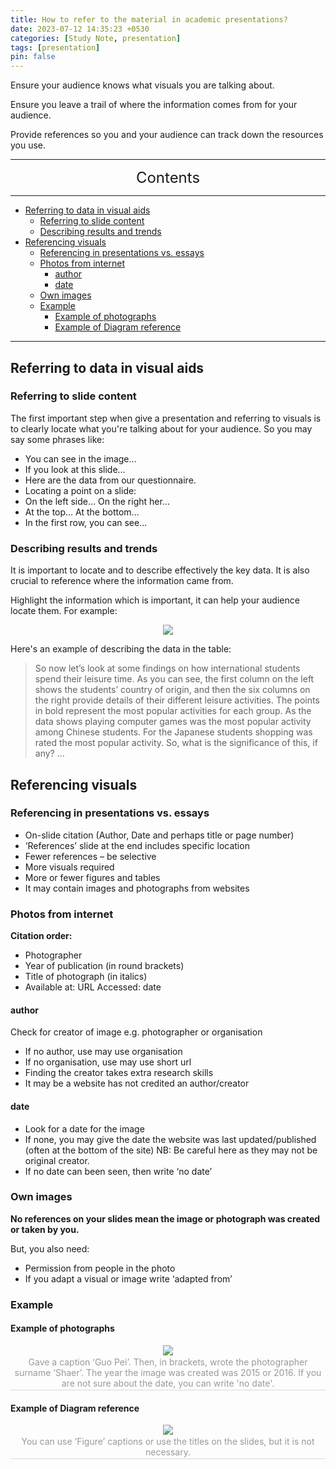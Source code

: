 ```yaml
---
title: How to refer to the material in academic presentations?
date: 2023-07-12 14:35:23 +0530
categories: [Study Note, presentation]
tags: [presentation]
pin: false
---
```



Ensure your audience knows what visuals you are talking about.

Ensure you leave a trail of where the information comes from for your audience.

Provide references so you and your audience can track down the resources you use.


---
<center><font size='5'> Contents </font></center>

---

<!-- TOC -->
  * [Referring to data in visual aids](#referring-to-data-in-visual-aids)
    * [Referring to slide content](#referring-to-slide-content)
    * [Describing results and trends](#describing-results-and-trends)
  * [Referencing visuals](#referencing-visuals)
    * [Referencing in presentations vs. essays](#referencing-in-presentations-vs-essays)
    * [Photos from internet](#photos-from-internet)
      * [author](#author)
      * [date](#date)
    * [Own images](#own-images)
    * [Example](#example)
      * [Example of photographs](#example-of-photographs)
      * [Example of Diagram reference](#example-of-diagram-reference)
<!-- TOC -->

---


## Referring to data in visual aids

### Referring to slide content

The first important step when give a presentation and referring to visuals is to clearly locate what you're talking about for your audience. So you may say some phrases like:
- You can see in the image...
- If you look at this slide...
- Here are the data from our questionnaire.
- Locating a point on a slide:
- On the left side… On the right her...
- At the top… At the bottom...
- In the first row, you can see... 

### Describing results and trends

It is important to locate and to describe effectively the key data. It is also crucial to reference where the information came from.

Highlight the information which is important, it can help your audience locate them. For example:
<center>
    <img class="image-style" src="https://s1.ax1x.com/2023/07/13/pChAomn.png">
    <br>
</center>

Here's an example of describing the data in the table:

>So now let’s look at some findings on how international students spend their leisure time. As you can see, the first column on the left shows the students’ country of origin, and then the six columns on the right provide details of their different leisure activities. The points in bold represent the most popular activities for each group. As the data shows playing computer games was the most popular activity among Chinese students. For the Japanese students shopping was rated the most popular activity. So, what is the significance of this, if any? …

## Referencing visuals

### Referencing in presentations vs. essays

- On-slide citation (Author, Date and perhaps title or page number)
- ‘References’ slide at the end includes specific location
- Fewer references – be selective 
- More visuals required
- More or fewer figures and tables 
- It may contain images and photographs from websites

### Photos from internet

**Citation order:**
- Photographer
- Year of publication (in round brackets)
- Title of photograph (in italics)
- Available at: URL  Accessed: date              

#### author

Check for creator of image e.g. photographer or organisation

- If no author, use may use organisation 
- If no organisation, use may use short url 
- Finding the creator takes extra research skills 
- It may be a website has not credited an author/creator

#### date

- Look for a date for the image
- If none, you may give the date the website was last updated/published (often at the bottom of the site) NB: Be careful here as they may not be original creator.
- If no date can been seen, then write ‘no date’

### Own images

**No references on your slides mean the image or photograph was created or taken by you.**

But, you also need:

- Permission from people in the photo
- If you adapt a visual or image write ‘adapted from’

### Example

#### Example of photographs

<center>
    <img class="image-style" 
    src="https://s1.ax1x.com/2023/07/13/pChALfU.png">
    <br>
    <div style="color:orange; border-bottom: 1px solid #d9d9d9;
    display: inline-block;
    color: #999;
    padding: 2px;">Gave a caption ‘Guo Pei’. Then, in brackets, wrote the photographer surname ‘Shaer’. The year the image was created was 2015 or 2016. If you are not sure about the date, you can write 'no date'.</div>
</center>



#### Example of Diagram reference

<center>
    <img class="image-style" 
    src="https://s1.ax1x.com/2023/07/13/pChA7T0.png">
    <br>
    <div style="color:orange; border-bottom: 1px solid #d9d9d9;
    display: inline-block;
    color: #999;
    padding: 2px;">You can use ‘Figure’ captions or use the titles on the slides, but it is not necessary.</div>
</center>

